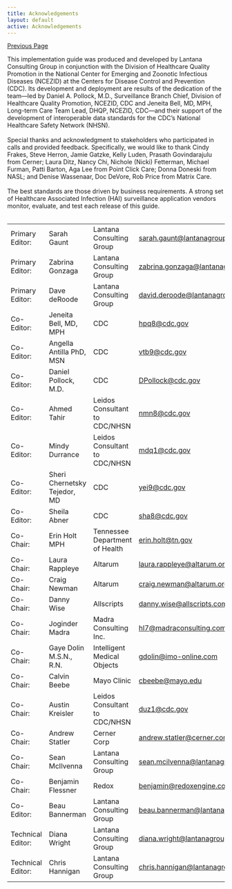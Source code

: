 ```yaml
---
title: Acknowledgements
layout: default
active: Acknowledgements
---
```


[Previous Page](References.html)

<div>
This implementation guide was produced and developed by Lantana Consulting Group in conjunction with the Division of Healthcare Quality Promotion in the National Center for Emerging and Zoonotic Infectious Diseases (NCEZID) at the Centers for Disease Control and Prevention (CDC). Its development and deployment are results of the dedication of the team—led by Daniel A. Pollock, M.D., Surveillance Branch Chief, Division of Healthcare Quality Promotion, NCEZID, CDC and  Jeneita Bell, MD, MPH, Long-term Care Team Lead, DHQP, NCEZID, CDC—and their support of the development of interoperable data standards for the CDC’s National Healthcare Safety Network (NHSN). 
</div>
<br />
<div>
Special thanks and acknowledgment to stakeholders who participated in calls and provided feedback. Specifically, we would like to thank  Cindy Frakes, Steve Herron, Jamie Gatzke, Kelly Luden, Prasath Govindarajulu from Cerner;  Laura Ditz, Nancy Chi, Nichole (Nicki) Fetterman, Michael Furman, Patti Barton, Aga Lee from Point Click Care; Donna Doneski from NASL; and  Denise Wassenaar, Doc DeVore, Rob Price from Matrix  Care.
</div>
<br />
<div>
The best standards are those driven by business requirements. A strong set of Healthcare Associated Infection (HAI) surveillance application vendors monitor, evaluate, and test each release of this guide. 
</div>

<br />

| | | | |
|-----|-----|-----|-----|
|Primary Editor:|Sarah Gaunt|Lantana Consulting Group|sarah.gaunt@lantanagroup.com|
|Primary Editor:|Zabrina Gonzaga|Lantana Consulting Group|zabrina.gonzaga@lantanagroup.com|
|Primary Editor:|Dave deRoode|Lantana Consulting Group|david.deroode@lantanagroup.com|
|Co-Editor:|Jeneita Bell, MD, MPH|CDC|hpq8@cdc.gov|
|Co-Editor:|Angella Antilla PhD, MSN|CDC|vtb9@cdc.gov|
|Co-Editor:|Daniel Pollock, M.D.|CDC|DPollock@cdc.gov|
|Co-Editor:|Ahmed Tahir|Leidos Consultant to CDC/NHSN|nmn8@cdc.gov|
|Co-Editor:|Mindy Durrance|Leidos Consultant to CDC/NHSN|mdq1@cdc.gov|
|Co-Editor:|Sheri Chernetsky Tejedor, MD|CDC|yei9@cdc.gov|
|Co-Editor:|Sheila Abner|CDC|sha8@cdc.gov|
|Co-Chair:|Erin Holt MPH|Tennessee Department of Health|erin.holt@tn.gov|
|Co-Chair:|Laura Rappleye|Altarum|laura.rappleye@altarum.org|
|Co-Chair:|Craig Newman|Altarum|craig.newman@altarum.org|
|Co-Chair:|Danny Wise|Allscripts|danny.wise@allscripts.com|
|Co-Chair:|Joginder Madra|Madra Consulting Inc.|hl7@madraconsulting.com|
|Co-Chair:|Gaye Dolin M.S.N., R.N. |Intelligent Medical Objects |gdolin@imo-online.com|
|Co-Chair:|Calvin Beebe|Mayo Clinic|cbeebe@mayo.edu|
|Co-Chair:|Austin Kreisler|Leidos Consultant to CDC/NHSN|duz1@cdc.gov|
|Co-Chair:|Andrew Statler|Cerner Corp|andrew.statler@cerner.com|
|Co-Chair:|Sean McIlvenna| Lantana Consulting Group|sean.mcilvenna@lantanagroup.com|
|Co-Chair:|Benjamin Flessner|Redox|benjamin@redoxengine.com|
|Co-Editor:|Beau Bannerman|Lantana Consulting Group|beau.bannerman@lantanagroup.com|
|Technical Editor:|Diana Wright|Lantana Consulting Group|diana.wright@lantanagroup.com|
|Technical Editor:|Chris Hannigan|Lantana Consulting Group|chris.hannigan@lantanagroup.com|